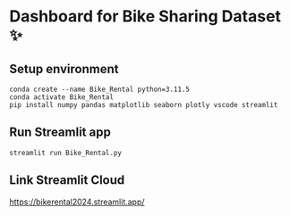 # Dashboard for Bike Sharing Dataset ✨

## Setup environment
```
conda create --name Bike_Rental python=3.11.5
conda activate Bike_Rental
pip install numpy pandas matplotlib seaborn plotly vscode streamlit
```

## Run Streamlit app
```
streamlit run Bike_Rental.py
```

## Link Streamlit Cloud
https://bikerental2024.streamlit.app/
```
